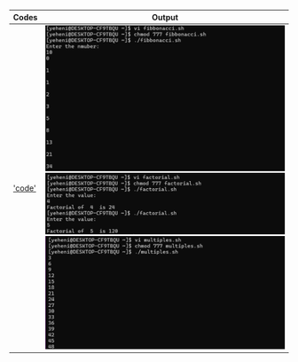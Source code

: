 | Codes | Output |
|-------|--------|
|['code'](./Codes/code.txt)|![1.png](./Output/1.png)![2.png](./Output/2.png)![3.png](./Output/3.png)|

